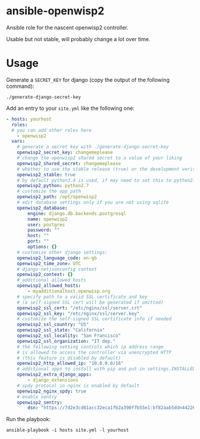 ansible-openwisp2
=================

Ansible role for the nascent openwisp2 controller.

Usable but not stable, will probably change a lot over time.

Usage
=====

Generate a `SECRET_KEY` for django (copy the output of the following
command):

    ./generate-django-secret-key

Add an entry to your `site.yml` like the following one:

```yaml
- hosts: yourhost
  roles:
  # you can add other roles here
    - openwisp2
  vars:
    # generate a secret key with ./generate-django-secret-key
    openwisp2_secret_key: changemeplease
    # change the openwisp2 shared secret to a value of your liking
    openwisp2_shared_secret: changemeplease
    # whether to use the stable release (true) or the development verison (false)
    openwisp2_stable: true
    # by default python3.4 is used, if may need to set this to python2.7 for older systems
    openwisp2_python: python2.7
    # customize the app_path
    openwisp2_path: /opt/openwisp2
    # edit database settings only if you are not using sqlite
    openwisp2_database:
        engine: django.db.backends.postgresql
        name: openwisp2
        user: postgres
        password: ""
        host: ""
        port: ""
        options: {}
    # customize other django settings:
    openwisp2_language_code: en-gb
    openwisp2_time_zone: UTC
    # django-netjsonconfig context
    openwisp2_context: {}
    # additional allowed hosts
    openwisp2_allowed_hosts:
        - myadditionalhost.openwisp.org
    # specify path to a valid SSL certificate and key
    # (a self-signed SSL cert will be generated if omitted)
    openwisp2_ssl_cert: "/etc/nginx/ssl/server.crt"
    openwisp2_ssl_key: "/etc/nginx/ssl/server.key"
    # customize the self-signed SSL certificate info if needed
    openwisp2_ssl_country: "US"
    openwisp2_ssl_state: "California"
    openwisp2_ssl_locality: "San Francisco"
    openwisp2_ssl_organization: "IT dep."
    # the following setting controls which ip address range
    # is allowed to access the controller via unencrypted HTTP
    # (this feature is disabled by default)
    openwisp2_http_allowed_ip: "10.8.0.0/16"
    # additional apps to install with pip and put in settings.INSTALLED_APPS
    openwisp2_extra_django_apps:
        - django_extensions
    # spdy protocol in nginx is enabled by default
    openwisp2_nginx_spdy: true
    # enable sentry
    openwisp2_sentry:
        dsn: "https://7d2e3cd61acc32eca1fb2a390f7b55e1:bf82aab5ddn4422688e34a486c7426e3@getsentry.com:443/12345"
```

Run the playbook:

    ansible-playbook -i hosts site.yml -l yourhost
